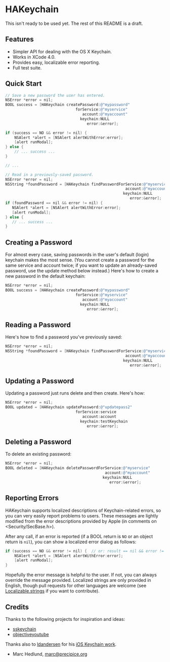 
# HAKeychain #

This isn't ready to be used yet. The rest of this README is a draft.


## Features ##

* Simpler API for dealing with the OS X Keychain.
* Works in XCode 4.0.
* Provides easy, localizable error reporting.
* Full test suite.

## Quick Start ##

```objective-c
// Save a new password the user has entered.
NSError *error = nil;
BOOL success = [HAKeychain createPassword:@"mypassword"
                               forService:@"myservice"
                                  account:@"myaccount"
                                 keychain:NULL
                                    error:&error];

if (success == NO && error != nil) {
    NSAlert *alert = [NSAlert alertWithError:error];
    [alert runModal];
} else {
    // ... success ...
}

// ...

// Read in a previously-saved password.
NSError *error = nil;
NSString *foundPassword = [HAKeychain findPasswordForService:@"myservice"
                                                     account:@"myaccount"
                                                    keychain:NULL
                                                       error:&error];
if (foundPassword == nil && error != nil) {
   NSAlert *alert = [NSAlert alertWithError:error];
   [alert runModal];
} else {
   // ... success ...
}
```

## Creating a Password ##

For almost every case, saving passwords in the user's default (login) keychain
makes the most sense. (You cannot create a password for the same service and
account twice; if you want to update an already-saved password, use the update
method below instead.) Here's how to create a new password in the default
keychain:

```objective-c
NSError *error = nil;
BOOL success = [HAKeychain createPassword:@"mypassword"
                               forService:@"myservice"
                                  account:@"myaccount"
                                 keychain:NULL
                                    error:&error];
```

## Reading a Password ##

Here's how to find a password you've previously saved:

```objective-c
NSError *error = nil;
NSString *foundPassword = [HAKeychain findPasswordForService:@"myservice"
                                                     account:@"myaccount"
                                                    keychain:NULL
                                                       error:&error];
```

## Updating a Password ##

Updating a password just runs delete and then create. Here's how:

```objective-c
NSError *error = nil;
BOOL updated = [HAKeychain updatePassword:@"updatepass2"
                               forService:service
                                  account:account
                                 keychain:testKeychain
                                    error:&error];
```

## Deleting a Password ##

To delete an existing password:

```objective-c
NSError *error = nil;
BOOL deleted = [HAKeychain deletePasswordForService:@"myservice"
                                            account:@"myaccount"
                                           keychain:NULL
                                              error:&error];
```

## Reporting Errors ##

HAKeychain supports localized descriptions of Keychain-related errors, so
you can very easily report problems to users. These messages are lightly
modified from the error descriptions provided by Apple (in comments on 
&lt;Security/SecBase.h&gt;).

After any call, if an error is reported (if a BOOL return is `NO` or an object
return is `nil`), you can show a localized error dialog as follows:

```objective-c
if (success == NO && error != nil) {  // or: result == nil && error != nil
    NSAlert *alert = [NSAlert alertWithError:error];
    [alert runModal];
}
```

Hopefully the error message is helpful to the user. If not, you can always
override the message provided.  Localized strings are only provided in English,
though pull requests for other languages are welcome (see
[Localizable.strings](https://github.com/precipice/HAKeychain/blob/master/HAKeychain/en.lproj/Localizable.strings)
if you want to contribute).

## Credits ##

Thanks to the following projects for inspiration and ideas:

* [sskeychain](https://github.com/samsoffes/sskeychain)
* [objectiveyoutube](http://code.google.com/p/objectiveyoutube)

Thanks also to [ldandersen](https://github.com/ldandersen) for his [iOS
Keychain 
work](https://github.com/ldandersen/scifihifi-iphone/tree/master/security).

- Marc Hedlund, <marc@precipice.org>
